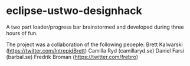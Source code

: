eclipse-ustwo-designhack
========================

A two part loader/progress bar brainstormed and developed during three hours of fun. 

The project was a collaboration of the following peoeple:
Brett Kalwarski (https://twitter.com/IntrepidBrett)
Camilla Ryd (camillaryd.se)
Daniel Farsi (barbal.se)
Fredrik Broman (https://twitter.com/frebro)
